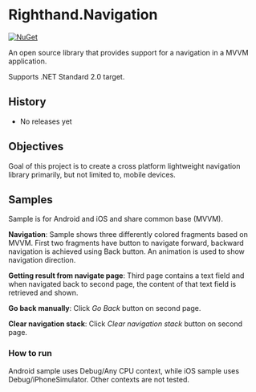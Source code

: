# Righthand.Navigation

[![NuGet](https://img.shields.io/nuget/v/Righthand.Navigation.svg)](https://www.nuget.org/packages/Righthand.Navigation)

An open source library that provides support for a navigation in a MVVM application.

Supports .NET Standard 2.0 target.

## History

* No releases yet

## Objectives

Goal of this project is to create a cross platform lightweight navigation library primarily, but not limited to, mobile devices.

## Samples

Sample is for Android and iOS and share common base (MVVM).

**Navigation**: Sample shows three differently colored fragments based on MVVM. First two fragments have button to navigate forward, backward navigation is achieved using Back button. An animation is used to show navigation direction. 

**Getting result from navigate page**: Third page contains a text field and when navigated back to second page, the content of that text field is retrieved and shown.

**Go back manually**: Click *Go Back* button on second page.

**Clear navigation stack**: Click *Clear navigation stack* button on second page.

### How to run

Android sample uses Debug/Any CPU context, while iOS sample uses Debug/iPhoneSimulator. Other contexts are not tested.